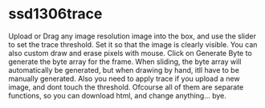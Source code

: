 # ssd1306trace
Upload or Drag any image resolution image into the box, and use the slider to set the trace threshold. Set it so that the image is clearly visible. You can also custom draw and erase pixels with mouse. Click on Generate Byte to generate the byte array for the frame. When sliding, the byte array will automatically be generated, but when drawing by hand, itll have to be manually generated. Also you need to apply trace if you upload a new image, and dont touch the threshold. Ofcourse all of them are separate functions, so you can download html, and change anything... bye.
